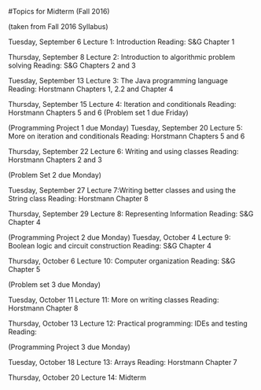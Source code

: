 #Topics for Midterm (Fall 2016)




(taken from Fall 2016 Syllabus)



Tuesday, September 6
Lecture 1: Introduction
Reading: S&G Chapter 1

Thursday, September 8
Lecture 2: Introduction to algorithmic problem solving
Reading: S&G Chapters 2 and 3

Tuesday, September 13
Lecture 3: The Java programming language 
Reading: Horstmann Chapters 1, 2.2 and Chapter 4

Thursday, September 15
Lecture 4: Iteration and conditionals
Reading: Horstmann Chapters 5 and 6 
(Problem set 1 due Friday)

(Programming Project 1 due Monday)
Tuesday, September 20
Lecture 5: More on iteration and conditionals
Reading: Horstmann Chapters 5 and 6

Thursday, September 22
Lecture 6: Writing and using classes
Reading: Horstmann Chapters 2 and 3

(Problem Set 2 due Monday)

Tuesday, September 27
Lecture 7:Writing better classes and using the String class
Reading: Horstmann Chapter 8

Thursday, September 29
Lecture 8: Representing Information Reading: S&G Chapter 4

(Programming Project 2 due Monday)
Tuesday, October 4
Lecture 9: Boolean logic and circuit construction
Reading: S&G Chapter 4

Thursday, October 6
Lecture 10: Computer organization
Reading: S&G Chapter 5

(Problem set 3 due Monday)

Tuesday, October 11
Lecture 11: More on writing classes
Reading: Horstmann Chapter 8

Thursday, October 13
Lecture 12: Practical programming: IDEs and testing 
Reading:

(Programming Project 3 due Monday)

Tuesday, October 18
Lecture 13: Arrays
Reading: Horstmann Chapter 7

Thursday, October 20
Lecture 14: Midterm